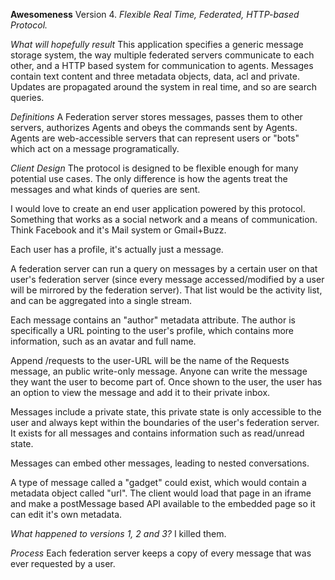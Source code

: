 **Awesomeness** Version 4. _Flexible Real Time, Federated, HTTP-based Protocol._

_What will hopefully result_ 
This application specifies a generic message storage system, the way multiple federated servers communicate to each other, and a HTTP based system for communication to agents. Messages contain text content and three metadata objects, data, acl and private. Updates are propagated around the system in real time, and so are search queries. 

_Definitions_ 
A Federation server stores messages, passes them to other servers, authorizes Agents and obeys the commands sent by Agents. Agents are web-accessible servers that can represent users or "bots" which act on a message programatically.

_Client Design_
The protocol is designed to be flexible enough for many potential use cases. The only difference is how the agents treat the messages and what kinds of queries are sent.

I would love to create an end user application powered by this protocol. Something that works as a social network and a means of communication. Think Facebook and it's Mail system or Gmail+Buzz.

Each user has a profile, it's actually just a message. 

A federation server can run a query on messages by a certain user on that user's federation server (since every message accessed/modified by a user will be mirrored by the federation server). That list would be the activity list, and can be aggregated into a single stream. 

Each message contains an "author" metadata attribute. The author is specifically a URL pointing to the user's profile, which contains more information, such as an avatar and full name.

Append /requests to the user-URL will be the name of the Requests message, an public write-only message. Anyone can write the message they want the user to become part of. Once shown to the user, the user has an option to view the message and add it to their private inbox.

Messages include a private state, this private state is only accessible to the user and always kept within the boundaries of the user's federation server. It exists for all messages and contains information such as read/unread state.

Messages can embed other messages, leading to nested conversations.

A type of message called a "gadget" could exist, which would contain a metadata object called "url". The client would load that page in an iframe and make a postMessage based API available to the embedded page so it can edit it's own metadata.

_What happened to versions 1, 2 and 3?_ I killed them.

_Process_
Each federation server keeps a copy of every message that was ever requested by a user.